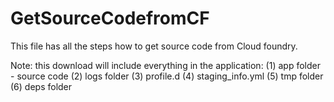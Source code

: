 # GetSourceCodefromCF
This file has all the steps how to get source code from Cloud foundry. 

Note: this download will include everything in the application: 
  (1) app folder - source code 
  (2) logs folder
  (3) profile.d 
  (4) staging_info.yml
  (5) tmp folder 
  (6) deps folder 
